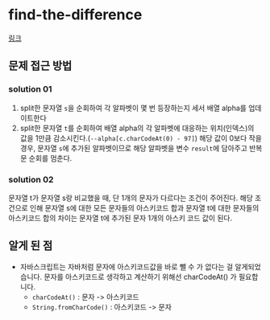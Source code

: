 # find-the-difference

[링크](https://leetcode.com/problems/find-the-difference/)

## 문제 접근 방법
### solution 01
1. split한 문자열 `s`을 순회하여 각 알파벳이 몇 번 등장하는지 세서 배열 alpha를 업데이트한다
2. split한 문자열 `t`를 순회하여 배열 alpha의 각 알파벳에 대응하는 위치(인덱스)의 값을 1만큼 감소시킨다.(`--alpha[c.charCodeAt(0) - 97]`) 해당 값이 0보다 작을 경우, 문자열 `s`에 추가된 알파벳이므로 해당 알파벳을 변수 `result`에 담아주고 반복문 순회를 멈춘다.

### solution 02
문자열 t가 문자열 s랑 비교했을 때, 단 1개의 문자가 다르다는 조건이 주어진다. 해당 조건으로 인해 문자열 s에 대한 모든 문자들의 아스키코드 합과 문자열 t에 대한 문자들의 아스키코드 합의 차이는 문자열 t에 추가된 문자 1개의 아스키 코드 값이 된다.

## 알게 된 점
- 자바스크립트는 자바처럼 문자에 아스키코드값을 바로 뺄 수 가 없다는 걸 알게되었습니다. 문자를 아스키코드로 생각하고 계산하기 위해선 charCodeAt() 가 필요합니다.
  - `charCodeAt()` : 문자 -> 아스키코드
  - `String.fromCharCode()` : 아스키코드 -> 문자